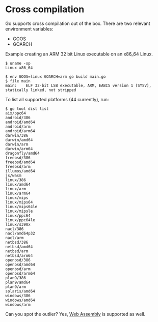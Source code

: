 # Cross compilation

Go supports cross compilation out of the box. There are two relevant environment variables:

* GOOS
* GOARCH

Example creating an ARM 32 bit Linux executable on an x86_64 Linux.

```
$ uname -sp
Linux x86_64

$ env GOOS=linux GOARCH=arm go build main.go
$ file main
main:    ELF 32-bit LSB executable, ARM, EABI5 version 1 (SYSV), statically linked, not stripped
```

To list all supported platforms (44 currently), run:

```shell
$ go tool dist list
aix/ppc64
android/386
android/amd64
android/arm
android/arm64
darwin/386
darwin/amd64
darwin/arm
darwin/arm64
dragonfly/amd64
freebsd/386
freebsd/amd64
freebsd/arm
illumos/amd64
js/wasm
linux/386
linux/amd64
linux/arm
linux/arm64
linux/mips
linux/mips64
linux/mips64le
linux/mipsle
linux/ppc64
linux/ppc64le
linux/s390x
nacl/386
nacl/amd64p32
nacl/arm
netbsd/386
netbsd/amd64
netbsd/arm
netbsd/arm64
openbsd/386
openbsd/amd64
openbsd/arm
openbsd/arm64
plan9/386
plan9/amd64
plan9/arm
solaris/amd64
windows/386
windows/amd64
windows/arm
```

Can you spot the outlier? Yes, [Web Assembly](https://webassembly.org/) is supported as well.
